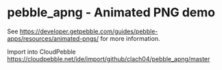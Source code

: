 # pebble_apng - Animated PNG demo

 See https://developer.getpebble.com/guides/pebble-apps/resources/animated-pngs/ for more information.
 
 Import into CloudPebble https://cloudpebble.net/ide/import/github/clach04/pebble_apng/master

